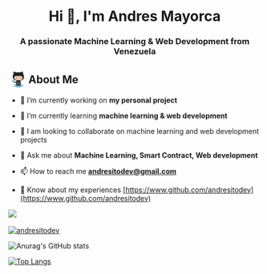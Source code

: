 <h1 align="center">Hi 👋, I'm Andres Mayorca</h1>
<h3 align="center">A passionate Machine Learning & Web Development from Venezuela</h3>



<h2 style="display: flex; align-items: center; margin-bottom: 1rem;"><img style="width: 40px; margin: 0;" src="./Octocat.png" alt="🌟" width='40' /> About Me</h2>

- 🔭 I’m currently working on **my personal project**

- 🌱 I’m currently learning **machine learning & web development**

- 👯 I am looking to collaborate on machine learning and web development projects

- 💬 Ask me about **Machine Learning, Smart Contract, Web development**

- 📫 How to reach me **andresitodev@gmail.com**

- 📄 Know about my experiences [https://www.github.com/andresitodev](https://www.github.com/andresitodev)





<p align="left"> <img src="https://komarev.com/ghpvc/?username=andresitodev&label=Profile%20views&theme=tokyonight&locale=en alt="ayush714" /> </p>

<p align="left"> <a href="https://github.com/ryo-ma/github-profile-trophy"><img src="https://github-profile-trophy.vercel.app/?username=andresitodev&theme=tokyonight&locale=en" alt="andresitodev" /></a> </p>

![Anurag's GitHub stats](https://github-readme-stats.vercel.app/api?username=andresitodev&show_icons=true&theme=tokyonight&locale=en)


[![Top Langs](https://github-readme-stats.vercel.app/api/top-langs/?username=andresitodev&theme=tokyonight&locale=en&layout=compact)](https://github.com/andresitodev/github-readme-stats)
